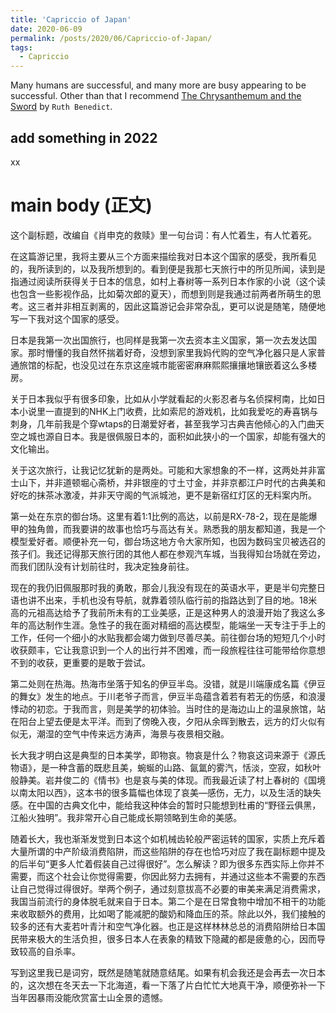 ```yaml
---
title: 'Capriccio of Japan'
date: 2020-06-09
permalink: /posts/2020/06/Capriccio-of-Japan/
tags:
  - Capriccio
---
```


Many humans are successful, and many more are busy appearing to be successful. 
Other than that I recommend [The Chrysanthemum and the Sword](https://books.google.com/books/about/The_Chrysanthemum_and_the_Sword.html?id=R7NpvfYsmU0C) by `Ruth Benedict`.

add something in 2022
------
xx

main body (正文)
======
这个副标题，改编自《肖申克的救赎》里一句台词：有人忙着生，有人忙着死。

在这篇游记里，我将主要从三个方面来描绘我对日本这个国家的感受，我所看见的，我所读到的，以及我所想到的。看到便是我那七天旅行中的所见所闻，读到是指通过阅读所获得关于日本的信息，如村上春树等一系列日本作家的小说（这个读也包含一些影视作品，比如菊次郎的夏天），而想到则是我通过前两者所萌生的思考。这三者并非相互剥离的，因此这篇游记会非常杂乱，更可以说是随笔，随便地写一下我对这个国家的感受。

日本是我第一次出国旅行，也同样是我第一次去资本主义国家，第一次去发达国家。那时懵懂的我自然怀揣着好奇，没想到家里我妈代购的空气净化器只是人家普通旅馆的标配，也没见过在东京这座城市能密密麻麻熙熙攘攘地镶嵌着这么多楼房。

关于日本我似乎有很多印象，比如从小学就看起的火影忍者与名侦探柯南，比如日本小说里一直提到的NHK上门收费，比如索尼的游戏机，比如我爱吃的寿喜锅与刺身，几年前我是个穿wtaps的日潮爱好者，甚至我学习古典吉他倾心的入门曲天空之城也源自日本。我是很佩服日本的，面积如此狭小的一个国家，却能有强大的文化输出。

关于这次旅行，让我记忆犹新的是两处。可能和大家想象的不一样，这两处并非富士山下，并非道顿堀心斋桥，并非银座的寸土寸金，并非京都江户时代的古典美和好吃的抹茶冰激凌，并非天守阁的气派城池，更不是新宿红灯区的无料案内所。

第一处在东京的御台场。这里有着1:1比例的高达，以前是RX-78-2，现在是能爆甲的独角兽，而我要讲的故事也恰巧与高达有关。熟悉我的朋友都知道，我是一个模型爱好者。顺便补充一句，御台场这地方令大家所知，也因为数码宝贝被选召的孩子们。我还记得那天旅行团的其他人都在参观汽车城，当我得知台场就在旁边，而我们团队没有计划前往时，我决定独身前往。

现在的我仍旧佩服那时我的勇敢，那会儿我没有现在的英语水平，更是半句完整日语也讲不出来，手机也没有导航，就靠着领队临行前的指路达到了目的地。18米高的元祖高达给予了我前所未有的工业美感，正是这种男人的浪漫开始了我这么多年的高达制作生涯。急性子的我在面对精细的高达模型，能端坐一天专注于手上的工作，任何一个细小的水贴我都会竭力做到尽善尽美。前往御台场的短短几个小时收获颇丰，它让我意识到一个人的出行并不困难，而一段旅程往往可能带给你意想不到的收获，更重要的是敢于尝试。

第二处则在热海。热海市坐落于知名的伊豆半岛。没错，就是川端康成名篇《伊豆的舞女》发生的地点。于川老爷子而言，伊豆半岛蕴含着若有若无的伤感，和浪漫悸动的初恋。于我而言，则是美学的初体验。当时住的是海边山上的温泉旅馆，站在阳台上望去便是太平洋。而到了傍晚入夜，夕阳从余晖到散去，远方的灯火似有似无，潮湿的空气中传来远方涛声，海景与夜景相交融。

长大我才明白这是典型的日本美学，即物哀。物哀是什么？物哀这词来源于《源氏物语》，是一种含蓄的既悲且美，蜿蜒的山路、氤氲的雾汽，恬淡，空寂，如秋叶般静美。岩井俊二的《情书》也是哀与美的体现。而我最近读了村上春树的《国境以南太阳以西》，这本书的很多篇幅也体现了哀美—感伤，无力，以及生活的缺失感。在中国的古典文化中，能给我这种体会的暂时只能想到杜甫的“野径云俱黑，江船火独明”。我非常开心自己能成长期领略到生命的美感。

随着长大，我也渐渐发觉到日本这个如机械齿轮般严密运转的国家，实质上充斥着大量所谓的中产阶级消费陷阱，而这些陷阱的存在也恰巧对应了我在副标题中提及的后半句“更多人忙着假装自己过得很好”。怎么解读？即为很多东西实际上你并不需要，而这个社会让你觉得需要，你因此努力去拥有，并通过这些本不需要的东西让自己觉得过得很好。举两个例子，通过刻意拔高不必要的审美来满足消费需求，我国当前流行的身体脱毛就来自于日本。第二个是在日常食物中增加不相干的功能来收取额外的费用，比如喝了能减肥的酸奶和降血压的茶。除此以外，我们接触的较多的还有大麦若叶青汁和空气净化器。也正是这样林林总总的消费陷阱给日本国民带来极大的生活负担，很多日本人在表象的精致下隐藏的都是疲惫的心，因而导致较高的自杀率。

写到这里我已是词穷，既然是随笔就随意结尾。如果有机会我还是会再去一次日本的，这次想在冬天去一下北海道，看一下落了片白忙忙大地真干净，顺便弥补一下当年因暴雨没能欣赏富士山全景的遗憾。


